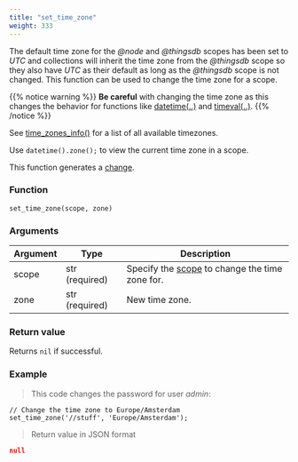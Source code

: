 ```yaml
---
title: "set_time_zone"
weight: 333
---
```



The default time zone for the *@node* and *@thingsdb* scopes has been set to *UTC* and collections will inherit the time zone from the *@thingsdb* scope so they also have *UTC* as their default as long as the *@thingsdb* scope is not changed.
This function can be used to change the time zone for a scope.

{{% notice warning %}}
**Be careful** with changing the time zone as this changes the behavior for functions like [datetime(..)](../../collection-api/datetime) and [timeval(..)](../../collection-api/timeval).
{{% /notice %}}

See [time_zones_info()](../../collection-api/time_zones_info) for a list of all available timezones.

Use `datetime().zone();` to view the current time zone in a scope.

This function generates a [change](../../overview/changes).

### Function

`set_time_zone(scope, zone)`

### Arguments

Argument | Type | Description
--------- | ----------- | -----------
scope | str (required) | Specify the [scope](../../overview/scopes) to change the time zone for.
zone | str (required) | New time zone.

### Return value

Returns `nil` if successful.

### Example

> This code changes the password for user *admin*:

```thingsdb,json_response,@t
// Change the time zone to Europe/Amsterdam
set_time_zone('//stuff', 'Europe/Amsterdam');
```

> Return value in JSON format

```json
null
```

